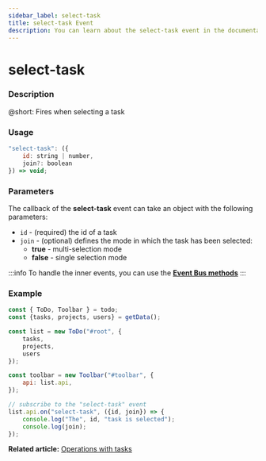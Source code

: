 ```yaml
---
sidebar_label: select-task
title: select-task Event
description: You can learn about the select-task event in the documentation of the DHTMLX JavaScript To Do List library. Browse developer guides and API reference, try out code examples and live demos, and download a free 30-day evaluation version of DHTMLX To Do List.
---
```


# select-task

### Description

@short: Fires when selecting a task

### Usage

~~~js
"select-task": ({
    id: string | number,
    join?: boolean
}) => void;
~~~

### Parameters

The callback of the **select-task** event can take an object with the following parameters:

- `id` - (required) the id of a task
- `join` - (optional) defines the mode in which the task has been selected: 
    - **true** - multi-selection mode
    - **false** - single selection mode

:::info
To handle the inner events, you can use the [**Event Bus methods**](category/event-bus-methods.md)
:::

### Example

~~~js {15-17}
const { ToDo, Toolbar } = todo;
const {tasks, projects, users} = getData();

const list = new ToDo("#root", {
	tasks,
    projects,
    users
});

const toolbar = new Toolbar("#toolbar", {
	api: list.api,
});

// subscribe to the "select-task" event
list.api.on("select-task", ({id, join}) => {
    console.log("The", id, "task is selected");
    console.log(join);
});
~~~

**Related article:** [Operations with tasks](guides/task_operations.md#selectingunselecting-a-task)
